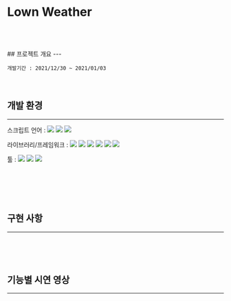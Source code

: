 <h1>Lown Weather</h1>
<br><br><br>
## 프로젝트 개요
---

`개발기간 : 2021/12/30 ~ 2021/01/03`
<br><br><br>

## 개발 환경
---
스크립트 언어 : <img src="https://img.shields.io/badge/HTML5-E34F26?style=flat-square&logo=HTML5&logoColor=white"/></a> <img src="https://img.shields.io/badge/CSS3-1572B6?style=flat-square&logo=CSS3&logoColor=white"/></a> <img src="https://img.shields.io/badge/JavaScript-F7DF1E?style=flat-square&logo=Javascript&logoColor=white"/></a>

라이브러리/프레임워크 : <img src="https://img.shields.io/badge/React-61DAFB?style=flat-square&logo=React&logoColor=white"/></a> <img src="https://img.shields.io/badge/Redux-764ABC?style=flat-square&logo=Redux&logoColor=white"/></a> <img src="https://img.shields.io/badge/Bootstrap-7952B3?style=flat-square&logo=Bootstrap&logoColor=white"/></a> <img src="https://img.shields.io/badge/ReactRouter-CA4245?style=flat-square&logo=ReactRouter&logoColor=white"/></a> <img src="https://img.shields.io/badge/Axios-4ca9a3?style=flat-square&logo=Axios&logoColor=white"/></a> <img src="https://img.shields.io/badge/Sass-CC6699?style=flat-square&logo=Sass&logoColor=white"/></a>

툴 : <img src="https://img.shields.io/badge/Github-181717?style=flat-square&logo=Github&logoColor=white"/></a> <img src="https://img.shields.io/badge/Git-F05032?style=flat-square&logo=Git&logoColor=white"/></a> <img src="https://img.shields.io/badge/Trello-0052CC?style=flat-square&logo=Trello&logoColor=white"/></a> <br><br>

<br><br><br>


## 구현 사항
---


<br><br><br>

## 기능별 시연 영상
---



